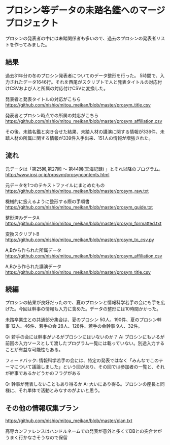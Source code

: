 # プロシン等データの未踏名鑑へのマージプロジェクト

プロシンの発表者の中には未踏関係者も多いので、過去のプロシンの発表者リストを作ってみました。 

## 結果

過去31年分の冬のプロシン発表者についてのデータ整形を行った。
5時間で、入力されたデータ1646行。それを西尾がスクリプトで人と発表タイトルの対応付けCSVおよび人と所属の対応付けCSVに変換した。

発表者と発表タイトルの対応がこちら https://github.com/nishio/mitou_meikan/blob/master/prosym_title.csv

発表者とプロシン時点での所属の対応がこちら https://github.com/nishio/mitou_meikan/blob/master/prosym_affiliation.csv

その後、未踏名鑑と突き合せた結果、未踏人材の講演に関する情報が336件、未踏人材の所属に関する情報が339件入手出来、151人の情報が増強された。

## 流れ

元データは「第25回,第27回 ～ 第44回(天海記録) 」とそれ以降のプログラム。 http://www.ipsj.or.jp/prosym/prosyncontents.html

元データを1つのテキストファイルにまとめたもの https://github.com/nishio/mitou_meikan/blob/master/prosym_raw.txt

機械的に扱えるように整形する際の手順書 https://github.com/nishio/mitou_meikan/blob/master/prosym_guide.txt

整形済みデータA https://github.com/nishio/mitou_meikan/blob/master/prosym_formatted.txt

変換スクリプトB https://github.com/nishio/mitou_meikan/blob/master/prosym_to_csv.py

A,Bから作られた所属データ https://github.com/nishio/mitou_meikan/blob/master/prosym_affiliation.csv

A,Bから作られた講演データ https://github.com/nishio/mitou_meikan/blob/master/prosym_title.csv

## 続編

プロシンの結果が良好だったので、夏のプロシンと情報科学若手の会にも手を広げた。今回は幹事の情報も入力に含めた。データの整形には10時間かかった。

未踏卒業生との共通部分集合は、夏のプロシン 50人、190件、夏のプロシン幹事 12人、46件、若手の会 28人、128件、若手の会幹事 9人、32件。

Q: 若手の会には幹事がいるがプロシンにはいないのか？ A: プロシンにもいるが前回の入力ソースとして渡したプログラム一覧には載っていない。別途入力することが有益な可能性もある。

フィードバック: 情報科学若手の会には、特定の発表ではなく「みんなでこのテーマについて議論しました」という回があり、その回では参加者の一覧と、それが幹事であるかどうかのフラグがある

Q: 幹事が発表しないこともあり得るか A: 大いにあり得る。プロシンの座長と同様に、それ単体で活動とみなすのがよいと思う。

## その他の情報収集プラン

https://github.com/nishio/mitou_meikan/blob/master/plan.txt

高専カンファレンスはハンドルネームでの発表が意外と多くてDBとの突合せがうまく行かなさそうなので保留
